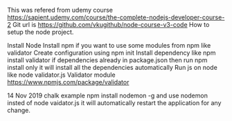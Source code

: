 This was refered from udemy course https://sapient.udemy.com/course/the-complete-nodejs-developer-course-2 Git url is https://github.com/vkugithub/node-course-v3-code How to setup the node project.

Install Node
Install npm if you want to use some modules from npm like validator
Create configuration using npm init
Install dependency like npm install validator if dependencies already in package.json then run npm install only it will install all the dependencies automatically
Run js on node like node validator.js
Validator module https://www.npmjs.com/package/validator

14 Nov 2019 chalk example npm install nodemon -g and use nodemon insted of node vaidator.js it will automatically restart the application for any change.